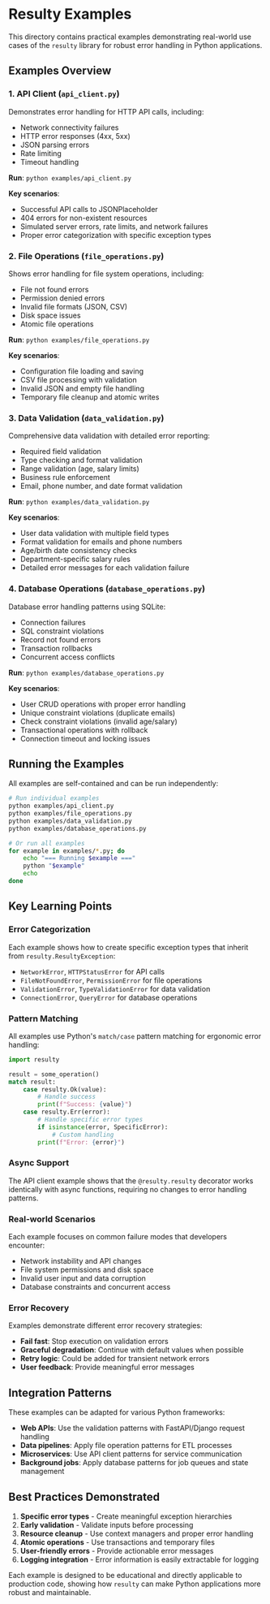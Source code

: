 # Resulty Examples

This directory contains practical examples demonstrating real-world use cases of the `resulty` library for robust error handling in Python applications.

## Examples Overview

### 1. API Client (`api_client.py`)
Demonstrates error handling for HTTP API calls, including:
- Network connectivity failures
- HTTP error responses (4xx, 5xx)
- JSON parsing errors
- Rate limiting
- Timeout handling

**Run**: `python examples/api_client.py`

**Key scenarios**:
- Successful API calls to JSONPlaceholder
- 404 errors for non-existent resources
- Simulated server errors, rate limits, and network failures
- Proper error categorization with specific exception types

### 2. File Operations (`file_operations.py`)
Shows error handling for file system operations, including:
- File not found errors
- Permission denied errors
- Invalid file formats (JSON, CSV)
- Disk space issues
- Atomic file operations

**Run**: `python examples/file_operations.py`

**Key scenarios**:
- Configuration file loading and saving
- CSV file processing with validation
- Invalid JSON and empty file handling
- Temporary file cleanup and atomic writes

### 3. Data Validation (`data_validation.py`)
Comprehensive data validation with detailed error reporting:
- Required field validation
- Type checking and format validation
- Range validation (age, salary limits)
- Business rule enforcement
- Email, phone number, and date format validation

**Run**: `python examples/data_validation.py`

**Key scenarios**:
- User data validation with multiple field types
- Format validation for emails and phone numbers
- Age/birth date consistency checks
- Department-specific salary rules
- Detailed error messages for each validation failure

### 4. Database Operations (`database_operations.py`)
Database error handling patterns using SQLite:
- Connection failures
- SQL constraint violations
- Record not found errors
- Transaction rollbacks
- Concurrent access conflicts

**Run**: `python examples/database_operations.py`

**Key scenarios**:
- User CRUD operations with proper error handling
- Unique constraint violations (duplicate emails)
- Check constraint violations (invalid age/salary)
- Transactional operations with rollback
- Connection timeout and locking issues

## Running the Examples

All examples are self-contained and can be run independently:

```bash
# Run individual examples
python examples/api_client.py
python examples/file_operations.py
python examples/data_validation.py
python examples/database_operations.py

# Or run all examples
for example in examples/*.py; do
    echo "=== Running $example ==="
    python "$example"
    echo
done
```

## Key Learning Points

### Error Categorization
Each example shows how to create specific exception types that inherit from `resulty.ResultyException`:
- `NetworkError`, `HTTPStatusError` for API calls
- `FileNotFoundError`, `PermissionError` for file operations  
- `ValidationError`, `TypeValidationError` for data validation
- `ConnectionError`, `QueryError` for database operations

### Pattern Matching
All examples use Python's `match/case` pattern matching for ergonomic error handling:

```python
import resulty

result = some_operation()
match result:
    case resulty.Ok(value):
        # Handle success
        print(f"Success: {value}")
    case resulty.Err(error):
        # Handle specific error types
        if isinstance(error, SpecificError):
            # Custom handling
        print(f"Error: {error}")
```

### Async Support
The API client example shows that the `@resulty.resulty` decorator works identically with async functions, requiring no changes to error handling patterns.

### Real-world Scenarios
Each example focuses on common failure modes that developers encounter:
- Network instability and API changes
- File system permissions and disk space
- Invalid user input and data corruption
- Database constraints and concurrent access

### Error Recovery
Examples demonstrate different error recovery strategies:
- **Fail fast**: Stop execution on validation errors
- **Graceful degradation**: Continue with default values when possible
- **Retry logic**: Could be added for transient network errors
- **User feedback**: Provide meaningful error messages

## Integration Patterns

These examples can be adapted for various Python frameworks:

- **Web APIs**: Use the validation patterns with FastAPI/Django request handling
- **Data pipelines**: Apply file operation patterns for ETL processes
- **Microservices**: Use API client patterns for service communication
- **Background jobs**: Apply database patterns for job queues and state management

## Best Practices Demonstrated

1. **Specific error types** - Create meaningful exception hierarchies
2. **Early validation** - Validate inputs before processing
3. **Resource cleanup** - Use context managers and proper error handling
4. **Atomic operations** - Use transactions and temporary files
5. **User-friendly errors** - Provide actionable error messages
6. **Logging integration** - Error information is easily extractable for logging

Each example is designed to be educational and directly applicable to production code, showing how `resulty` can make Python applications more robust and maintainable.